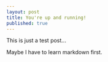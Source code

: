 ```yaml
---
layout: post
title: You're up and running!
published: true
---
```


This is just a test post...

Maybe I have to learn markdown first.
